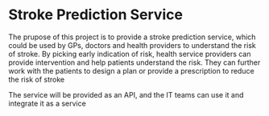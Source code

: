 # Stroke Prediction Service
The prupose of this project is to provide a stroke prediction service, which could be used by GPs, doctors and health providers to understand the risk of stroke. By picking early indication of risk, health service providers can provide intervention and help patients
understand the risk. They can further work with the patients to design a plan or provide a prescription to reduce the risk of stroke

The service will be provided as an API, and the IT teams can use it and integrate it as a service


